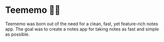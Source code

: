 # Teememo 📝🦉
Teememo was born out of the need for a clean, fast, yet feature-rich notes app. 
The goal was to create a notes app for taking notes as fast and simple as possible.
